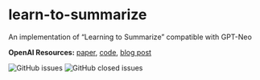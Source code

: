 # learn-to-summarize
An implementation of “Learning to Summarize” compatible with GPT-Neo

**OpenAI Resources:** [paper](https://arxiv.org/abs/2009.01325), [code](https://github.com/openai/summarize-from-feedback), [blog post](https://openai.com/blog/learning-to-summarize-with-human-feedback/)

![GitHub issues](https://img.shields.io/github/issues/EleutherAGI/experiment-manager) ![GitHub closed issues](https://img.shields.io/github/issues-closed/EleutherAGI/experiment-manager)
